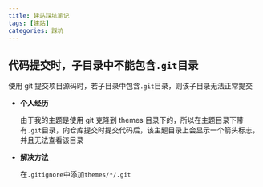 ```yaml
---
title: 建站踩坑笔记
tags: [建站]
categories: 踩坑
---
```


## 代码提交时，子目录中不能包含`.git`目录

使用 git 提交项目源码时，若子目录中包含`.git`目录，则该子目录无法正常提交

- **个人经历**

  由于我的主题是使用 git 克隆到 themes 目录下的，所以在主题目录下带有`.git`目录，向仓库提交时提交代码后，该主题目录上会显示一个箭头标志，并且无法查看该目录

- **解决方法**

  在`.gitignore`中添加`themes/*/.git`
